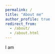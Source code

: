 ```yaml
---
permalink: /
title: "About me"
author_profile: true
redirect_from: 
  - /about/
  - /about.html
---
```


I am
